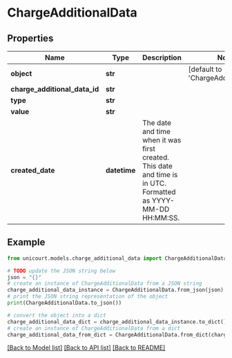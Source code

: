 # ChargeAdditionalData


## Properties

Name | Type | Description | Notes
------------ | ------------- | ------------- | -------------
**object** | **str** |  | [default to 'ChargeAdditionalData']
**charge_additional_data_id** | **str** |  | 
**type** | **str** |  | 
**value** | **str** |  | 
**created_date** | **datetime** | The date and time when it was first created. This date and time is in UTC. Formatted as YYYY-MM-DD HH:MM:SS. | 

## Example

```python
from unicourt.models.charge_additional_data import ChargeAdditionalData

# TODO update the JSON string below
json = "{}"
# create an instance of ChargeAdditionalData from a JSON string
charge_additional_data_instance = ChargeAdditionalData.from_json(json)
# print the JSON string representation of the object
print(ChargeAdditionalData.to_json())

# convert the object into a dict
charge_additional_data_dict = charge_additional_data_instance.to_dict()
# create an instance of ChargeAdditionalData from a dict
charge_additional_data_from_dict = ChargeAdditionalData.from_dict(charge_additional_data_dict)
```
[[Back to Model list]](../README.md#documentation-for-models) [[Back to API list]](../README.md#documentation-for-api-endpoints) [[Back to README]](../README.md)


